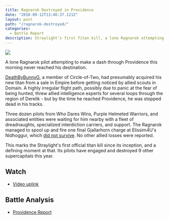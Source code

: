 ```yaml
---
title: Ragnarok Destroyed in Providence
date: "2018-09-12T13:46:37.121Z"
layout: post
path: "/ragnarok-destroyed/"
categories:
  - Battle Report
description: Straylight's first Titan kill, a lone Ragnarok attempting to make a leap of faith.
---
```


![](../img/vlcsnap-2018-09-12-13h17m03s800.jpg)

A lone Ragnarok pilot attempting to make a dash through Providence this morning never reached his destination.

<!--more-->

<a href="https://zkillboard.com/character/96366650/" target="_blank">DeathByBunnyG</a>, a member of Circle-of-Two, had presumably acquired his new titan from a sale in Empire before getting noticed by allied scouts in Domain. A highly irregular flight path, possibly due to panic at the fear of being hunted, threw allied intelligence experts for several loops through the region of Derelik - but by the time he reached Providence, he was stopped dead in his tracks.

Three dozen pilots from Who Dares Wins, Purple Helmeted Warriors, and associated entities were waiting for him nearby with a fleet of dreadnaughts, specialized interdiction carriers, and support. The Ragnarok managed to spool up and fire one final Gjallarhorn charge at Elissim4U's Nidhoggur, which <a href="https://zkillboard.com/kill/72379412/" target="_blank">did not survive</a>. No other allied losses were reported.

This marks the Straylight's first official titan kill since its inception, and a defining moment at that. Its pilots have engaged and destroyed 9 other supercapitals this year.

## Watch
* [Video uplink](https://www.youtube.com/watch?v=JmXC1jmbLWc)

## Battle Analysis
* [Providence Report](https://br.inyour.space/?s=3710&b=8256300&e=90&t=vfvvf)
